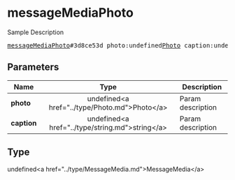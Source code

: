 # messageMediaPhoto

Sample Description

<pre>
<a href="../constructor/messageMediaPhoto.md">messageMediaPhoto</a>#3d8ce53d photo:undefined<a href="../type/Photo.md">Photo</a> caption:undefined<a href="../type/string.md">string</a> = undefined<a href="../type/MessageMedia.md">MessageMedia</a>;
</pre>

## Parameters

| Name | Type | Description |
|------|:----:|-------------|
| **photo** | undefined&lt;a href=&#34;../type/Photo.md&#34;&gt;Photo&lt;/a&gt; | Param description |
| **caption** | undefined&lt;a href=&#34;../type/string.md&#34;&gt;string&lt;/a&gt; | Param description |

## Type

undefined&lt;a href=&#34;../type/MessageMedia.md&#34;&gt;MessageMedia&lt;/a&gt;
